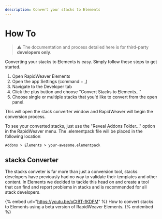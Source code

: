 ```yaml
---
description: Convert your stacks to Elements
---
```


# How To

> ⚠️ The documentation and process detailed here is for third-party **developers only**.

Converting your stacks to Elements is easy. Simply follow these steps to get started.

1. Open RapidWeaver Elements
2. Open the app Settings (command + ,)
3. Navigate to the Developer tab
4. Click the plus button and choose "Convert Stacks to Elements…"
5. Choose single or multiple stacks that you'd like to convert from the open panel.

This will open the stack converter window and RapidWeaver will begin the conversion process.

To see your converted stacks, just use the "Reveal Addons Folder…" option in the RapidWeaver menu. The .elementpack file will be placed in the following location:

```
Addons > Elements > your-awesome.elementpack
```

## stacks Converter

The stacks conveter is far more than just a conversion tool, stacks developers have previously had no way to validate their templates and other content. In Elements we decided to tackle this head on and create a tool that can find and report problems in stacks and is recommended for all stack developers.

{% embed url="https://youtu.be/oCtBT-fKDFM" %}
How to convert stacks to Elements using a beta version of RapidWeaver Elements.
{% endembed %}
